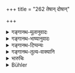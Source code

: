 +++
title = "262 तेषान् दोषान्"

+++

<details><summary>गङ्गानथ-मूलानुवादः</summary>

Having truly proclaimed their crimes in connection with their respective acts, the king shall duly inflict punishment on them, in accordance with their crimes and capacities.—(262)
</details>

<details><summary>गङ्गानथ-भाष्यानुवादः</summary>

**(verses 9.262-273)  
**

(No Bhāṣya)
</details>

<details><summary>गङ्गानथ-टिप्पन्यः</summary>

This verse is quoted in *Vivādaratnākara* (p. 293), which adds the following notes:—‘*Abhikhyāpya*,’ having got it proclaimed by the people;—‘*sāra*’ stands for the stolen property; hence the meaning is that the king should inflict the punishment in accordance with the nature of the property stolen;—and in *Vivādacintāmaṇi* (Calcutta, p. 79), which explains ‘*teṣām*,’ as ‘of the thieves,’ and adds the explanation that ‘the king should inflict punishment in accordance with the quality of the property stolen’.
</details>

<details><summary>गङ्गानथ-तुल्य-वाक्यानि</summary>

**(verses 9.261-263)  
**

See Comparative notes for [Verse 9.261].
</details>

<details><summary>भारुचिः</summary>

कस्य पुनर् हेतोस् तत्र दण्डानुष्ठानं राज्ञः शिष्यते। येन,
</details>

<details><summary>Bühler</summary>

262	Then having caused the crimes, which they committed by their several actions, to be proclaimed in accordance with the facts, the king shall duly punish them according to their strength and their crimes.
</details>
